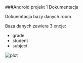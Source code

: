 ###Android projekt 1 Dokumentacja

Dokuemtacja bazy danych room

Baza danych zawiera 3 encje:
 - grade
 - student
 - subject
 
![plot](./diag.png)
